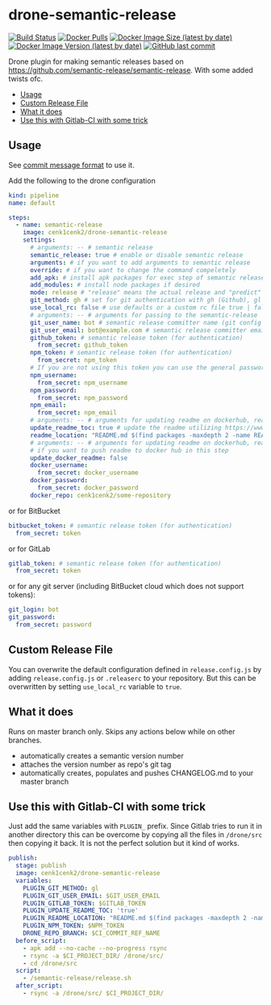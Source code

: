 # drone-semantic-release

[![Build Status](https://drone.kilic.dev/api/badges/cenk1cenk2/drone-semantic-release/status.svg)](https://drone.kilic.dev/cenk1cenk2/drone-semantic-release)
[![Docker Pulls](https://img.shields.io/docker/pulls/cenk1cenk2/drone-semantic-release)](https://hub.docker.com/repository/docker/cenk1cenk2/drone-semantic-release)
[![Docker Image Size (latest by date)](https://img.shields.io/docker/image-size/cenk1cenk2/drone-semantic-release)](https://hub.docker.com/repository/docker/cenk1cenk2/drone-semantic-release)
[![Docker Image Version (latest by date)](https://img.shields.io/docker/v/cenk1cenk2/drone-semantic-release)](https://hub.docker.com/repository/docker/cenk1cenk2/drone-semantic-release)
[![GitHub last commit](https://img.shields.io/github/last-commit/cenk1cenk2/drone-semantic-release)](https://github.com/cenk1cenk2/drone-semantic-release)

Drone plugin for making semantic releases based on https://github.com/semantic-release/semantic-release. With some added twists ofc.

<!-- toc -->

- [Usage](#usage)
- [Custom Release File](#custom-release-file)
- [What it does](#what-it-does)
- [Use this with Gitlab-CI with some trick](#use-this-with-gitlab-ci-with-some-trick)

<!-- tocstop -->

## Usage

See [commit message format](https://github.com/semantic-release/semantic-release#commit-message-format) to use it.

Add the following to the drone configuration

```yml
kind: pipeline
name: default

steps:
  - name: semantic-release
    image: cenk1cenk2/drone-semantic-release
    settings:
      # arguments: -- # semantic release
      semantic_release: true # enable or disable semantic release
      arguments: # if you want to add arguments to semantic release
      override: # if you want to change the command compeletely
      add_apk: # install apk packages for exec step of semantic release
      add_modules: # install node packages if desired
      mode: release # "release" means the actual release and "predict" means to generate the version in dry run to use it e.g. before build
      git_method: gh # set for git authentication with gh (Github), gl (GitLab), bb (BitBucket), cr (Credentials)
      use_local_rc: false # use defaults or a custom rc file true | false
      # arguments: -- # arguments for passing to the semantic-release
      git_user_name: bot # semantic release committer name (git config user.name), defaults to semantic-release
      git_user_email: bot@example.com # semantic release committer email (git config user.email)
      github_token: # semantic release token (for authentication)
        from_secret: github_token
      npm_token: # semantic release token (for authentication)
        from_secret: npm_token
      # If you are not using this token you can use the general password login
      npm_username:
        from_secret: npm_username
      npm_password:
        from_secret: npm_password
      npm_email:
        from_secret: npm_email
      # arguments: -- # arguments for updating readme on dockerhub, readme_location is set from up
      update_readme_toc: true # update the readme utilizing https://www.npmjs.com/package/markdown-toc
      readme_location: "README.md $(find packages -maxdepth 2 -name README.md | paste -sd ' ')" # readme path
      # arguments: -- # arguments for updating readme on dockerhub, readme_location is set from up
      # if you want to push readme to docker hub in this step
      update_docker_readme: false
      docker_username:
        from_secret: docker_username
      docker_password:
        from_secret: docker_password
      docker_repo: cenk1cenk2/some-repository
```

or for BitBucket

```yml
bitbucket_token: # semantic release token (for authentication)
  from_secret: token
```

or for GitLab

```yml
gitlab_token: # semantic release token (for authentication)
  from_secret: token
```

or for any git server (including BitBucket cloud which does not support tokens):

```yml
git_login: bot
git_password:
  from_secret: password
```

## Custom Release File

You can overwrite the default configuration defined in `release.config.js` by adding `release.config.js` or `.releaserc` to your repository. But this can be overwritten by setting `use_local_rc` variable to `true`.

## What it does

Runs on master branch only. Skips any actions below while on other branches.

- automatically creates a semantic version number
- attaches the version number as repo's git tag
- automatically creates, populates and pushes CHANGELOG.md to your master branch

## Use this with Gitlab-CI with some trick

Just add the same variables with `PLUGIN_` prefix. Since Gitlab tries to run it in another directory this can be overcome by copying all the files in `/drone/src` then copying it back. It is not the perfect solution but it kind of works.

```yml
publish:
  stage: publish
  image: cenk1cenk2/drone-semantic-release
  variables:
    PLUGIN_GIT_METHOD: gl
    PLUGIN_GIT_USER_EMAIL: $GIT_USER_EMAIL
    PLUGIN_GITLAB_TOKEN: $GITLAB_TOKEN
    PLUGIN_UPDATE_README_TOC: 'true'
    PLUGIN_README_LOCATION: "README.md $(find packages -maxdepth 2 -name README.md | paste -sd ' ')"
    PLUGIN_NPM_TOKEN: $NPM_TOKEN
    DRONE_REPO_BRANCH: $CI_COMMIT_REF_NAME
  before_script:
    - apk add --no-cache --no-progress rsync
    - rsync -a $CI_PROJECT_DIR/ /drone/src/
    - cd /drone/src
  script:
    - /semantic-release/release.sh
  after_script:
    - rsync -a /drone/src/ $CI_PROJECT_DIR/
```
